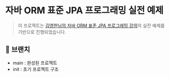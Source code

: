 # 자바 ORM 표준 JPA 프로그래밍 실전 예제

> 이 프로젝트는 [김영한님의 자바 ORM 표준 JPA 프로그래밍 강의](https://www.inflearn.com/course/ORM-JPA-Basic
)의 실전 예제를 기반으로 진행되었습니다.

## 🌴 브랜치

- main : 완성된 프로젝트
- init : 초기 프로젝트 구조